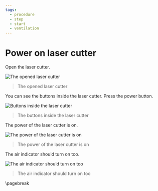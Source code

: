 ```yaml
---
tags:
  - procedure
  - step
  - start
  - ventilation
---
```


# Power on laser cutter

Open the laser cutter.

![The opened laser cutter](laser_cutter_open.jpg)

> The opened laser cutter

You can see the buttons inside the laser cutter. Press the power button.

![Buttons inside the laser cutter](laser_cutter_inside_buttons.jpg)

> The buttons inside the laser cutter

The power of the laser cutter is on.

![The power of the laser cutter is on](laser_cutter_power_on.jpg)

> The power of the laser cutter is on

The air indicator should turn on too.

![The air indicator should turn on too](laser_cutter_air_indicator_on.jpg)

> The air indicator should turn on too

\pagebreak
